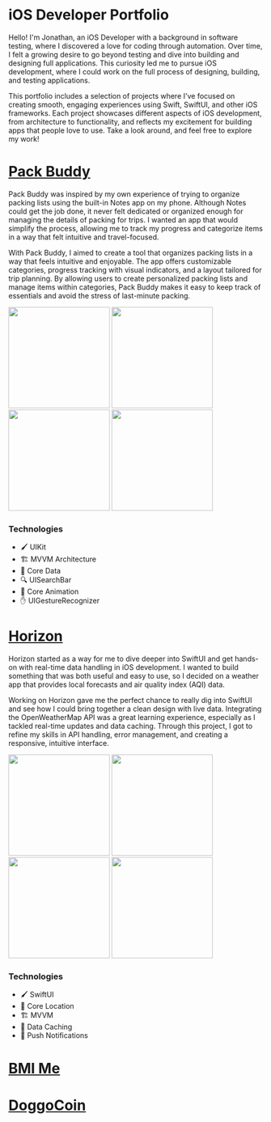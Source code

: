 # iOS Developer Portfolio 

Hello! I'm Jonathan, an iOS Developer with a background in software testing, where I discovered a love for coding through automation. 
Over time, I felt a growing desire to go beyond testing and dive into building and designing full applications. 
This curiosity led me to pursue iOS development, where I could work on the full process of designing, building, and testing applications.

This portfolio includes a selection of projects where I've focused on creating smooth, engaging experiences using Swift, SwiftUI, and other iOS frameworks.
Each project showcases different aspects of iOS development, from architecture to functionality, and reflects my excitement for building apps that people love to use. 
Take a look around, and feel free to explore my work!

# [Pack Buddy](https://github.com/jonathanvieri/Pack-Buddy)
Pack Buddy was inspired by my own experience of trying to organize packing lists using the built-in Notes app on my phone.
Although Notes could get the job done, it never felt dedicated or organized enough for managing the details of packing for trips.
I wanted an app that would simplify the process, allowing me to track my progress and categorize items in a way that felt intuitive and travel-focused.

With Pack Buddy, I aimed to create a tool that organizes packing lists in a way that feels intuitive and enjoyable. 
The app offers customizable categories, progress tracking with visual indicators, and a layout tailored for trip planning.
By allowing users to create personalized packing lists and manage items within categories, Pack Buddy makes it easy to keep track of essentials and avoid the stress of last-minute packing.

<p align="left">
  <img src="https://github.com/jonathanvieri/ios-apps/blob/main/assets/pack-buddy/packing-screen.png" width="200">
  <img src="https://github.com/jonathanvieri/ios-apps/blob/main/assets/pack-buddy/add-packing-screen.png" width="200">
  <img src="https://github.com/jonathanvieri/ios-apps/blob/main/assets/pack-buddy/items-screen.png" width="200">
  <img src="https://github.com/jonathanvieri/ios-apps/blob/main/assets/pack-buddy/add-category-screen.png" width="200">
</p>

### Technologies
- 🖌 UIKit
- 🏗 MVVM Architecture
- 💾 Core Data
- 🔍 UISearchBar
- 🎨 Core Animation
- ✋ UIGestureRecognizer


# [Horizon](https://github.com/jonathanvieri/Horizon)
Horizon started as a way for me to dive deeper into SwiftUI and get hands-on with real-time data handling in iOS development. 
I wanted to build something that was both useful and easy to use, so I decided on a weather app that provides local forecasts and air quality index (AQI) data.

Working on Horizon gave me the perfect chance to really dig into SwiftUI and see how I could bring together a clean design with live data. 
Integrating the OpenWeatherMap API was a great learning experience, especially as I tackled real-time updates and data caching. 
Through this project, I got to refine my skills in API handling, error management, and creating a responsive, intuitive interface.

<p align="left">
  <img src="https://github.com/jonathanvieri/ios-apps/blob/main/assets/horizon/weather-screen.png" width="200">
  <img src="https://github.com/jonathanvieri/ios-apps/blob/main/assets/horizon/search-screen.png" width="200">
  <img src="https://github.com/jonathanvieri/ios-apps/blob/main/assets/horizon/aqi-detail-screen.png" width="200">
  <img src="https://github.com/jonathanvieri/ios-apps/blob/main/assets/horizon/settings-screen.png" width="200">
</p>

### Technologies
- 🖌 SwiftUI
- 📍 Core Location
- 🏗 MVVM
- 💾 Data Caching
- 🔔 Push Notifications


# [BMI Me]()
# [DoggoCoin]()
